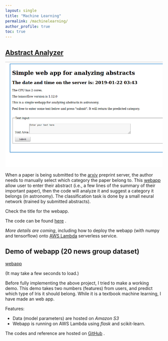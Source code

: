 ```yaml
---
layout: single
title: "Machine Learning"
permalink: /machinelearning/
author_profile: true
toc: true
---
```


## [Abstract Analyzer](https://azj31tvvek.execute-api.us-east-1.amazonaws.com/dev/)

![A demo GIF was here..](../assets/images/demo.gif)

When a paper is being submitted to the [arxiv](www.arxiv.org) preprint server, the author needs to manually select which category the paper belong to. This [webapp](https://azj31tvvek.execute-api.us-east-1.amazonaws.com/dev/) allow user to enter their abstract (i.e., a few lines of the summary of their important paper), then the code will analyze it and suggest a category it belongs (in astronomy). The classification task is done by a small neural network (trained by submitted abstracts).

Check the title for the webapp. 

The code can be found [here](https://github.com/wingkitlee0/arxiv_explore) <i class="fab fa-fw fa-github"></i>.

*More details are coming*, including how to deploy the webapp (with numpy and tensorflow) onto [AWS Lambda](https://aws.amazon.com/lambda/) <i class="fab fa-aws"></i> serverless service.

## Demo of webapp (20 news group  dataset)

[webapp](https://sm2op9jgr0.execute-api.us-east-1.amazonaws.com/dev/)

(It may take a few seconds to load.)

Before fully implementing the above project, I tried to make a working demo. This demo takes two numbers (features) from users, and predict which type of Iris it should belong. While it is a textbook machine learning, I have made an web app.

Features:
- Data (model parameters) are hosted on *Amazon S3*
- Webapp is running on AWS Lambda <i class="fab fa-aws"></i> using *flask* and scikit-learn.

The codes and reference are hosted on [GitHub](https://github.com/wingkitlee0/flask-webapps/tree/master/newsgroup) <i class="fab fa-fw fa-github"></i>.

